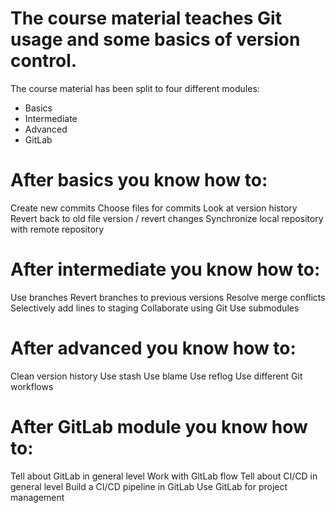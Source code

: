 # The course material teaches Git usage and some basics of version control.

The course material has been split to four different modules:

- Basics
- Intermediate
- Advanced
- GitLab

# After basics you know how to:
Create new commits
Choose files for commits
Look at version history
Revert back to old file version / revert changes
Synchronize local repository with remote repository

# After intermediate you know how to:
Use branches
Revert branches to previous versions
Resolve merge conflicts
Selectively add lines to staging
Collaborate using Git
Use submodules

# After advanced you know how to:
Clean version history
Use stash
Use blame
Use reflog
Use different Git workflows

# After GitLab module you know how to:
Tell about GitLab in general level
Work with GitLab flow
Tell about CI/CD in general level
Build a CI/CD pipeline in GitLab
Use GitLab for project management

